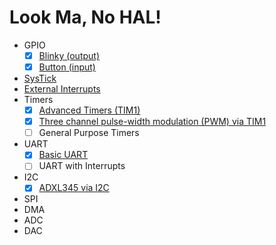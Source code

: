 # Look Ma, No HAL!

* GPIO
    - [x] [Blinky (output)](src/bin/blinky.rs)
    - [x] [Button (input)](src/bin/button.rs)
* [SysTick](src/bin/systick.rs)
* [External Interrupts](src/bin/external_interrupt.rs)
* Timers
    - [x] [Advanced Timers (TIM1)](src/bin/advanced_timer.rs)
    - [x] [Three channel pulse-width modulation (PWM) via TIM1](src/bin/pwm_tim1.rs)
    - [ ] General Purpose Timers
* UART
    - [x] [Basic UART](src/bin/uart.rs)
    - [ ] UART with Interrupts
* I2C
    - [x] [ADXL345 via I2C](src/bin/adxl345.rs)
* SPI
* DMA
* ADC
* DAC
